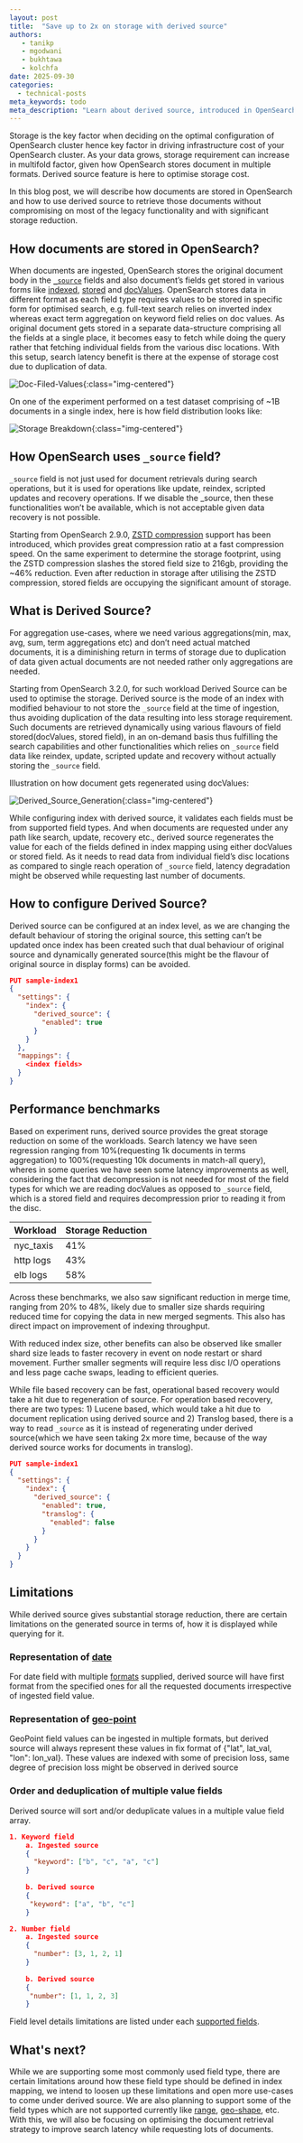 ```yaml
---
layout: post
title:  "Save up to 2x on storage with derived source"
authors:
   - tanikp
   - mgodwani
   - bukhtawa
   - kolchfa
date: 2025-09-30
categories:
  - technical-posts
meta_keywords: todo
meta_description: "Learn about derived source, introduced in OpenSearch 3.2: why it matters, how it works, and how to start using it to reduce storage costs."
---
```


Storage is the key factor when deciding on the optimal configuration of OpenSearch cluster hence key factor in driving infrastructure cost of your OpenSearch cluster. As your data grows, storage requirement can increase in multifold factor, given how OpenSearch stores document in multiple formats. Derived source feature is here to optimise storage cost.

In this blog post, we will describe how documents are stored in OpenSearch and how to use derived source to retrieve those documents without compromising on most of the legacy functionality and with significant storage reduction.

## How documents are stored in OpenSearch?

When documents are ingested, OpenSearch stores the original document body in the [`_source`](https://docs.opensearch.org/latest/field-types/metadata-fields/source/) fields and also document’s fields get stored in various forms like [indexed](https://docs.opensearch.org/latest/field-types/mapping-parameters/index-parameter/), [stored](https://docs.opensearch.org/latest/field-types/mapping-parameters/store/) and [docValues](https://docs.opensearch.org/latest/field-types/mapping-parameters/doc-values/). OpenSearch stores data in different format as each field type requires values to be stored in specific form for optimised search, e.g. full-text search relies on inverted index whereas exact term aggregation on keyword field relies on doc values. As original document gets stored in a separate data-structure comprising all the fields at a single place, it becomes easy to fetch while doing the query rather that fetching individual fields from the various disc locations. With this setup, search latency benefit is there at the expense of storage cost due to duplication of data.

![Doc-Filed-Values](/assets/media/blog-images/2025-09-30-Introducing-Derived-Source/doc-field-values.png){:class="img-centered"}

On one of the experiment performed on a test dataset comprising of ~1B documents in a single index, here is how field distribution looks like:

![Storage Breakdown](/assets/media/blog-images/2025-09-30-Introducing-Derived-Source/storage-distribution.png){:class="img-centered"}

## How OpenSearch uses `_source` field?

`_source` field is not just used for document retrievals during search operations, but it is used for operations like update, reindex, scripted updates and recovery operations. If we disable the _source, then these functionalities won’t be available, which is not acceptable given data recovery is not possible.

Starting from OpenSearch 2.9.0, [ZSTD compression](https://docs.opensearch.org/latest/im-plugin/index-codecs/) support has been introduced, which provides great compression ratio at a fast compression speed. On the same experiment to determine the storage footprint, using the ZSTD compression slashes the stored field size to 216gb, providing the ~46% reduction. Even after reduction in storage after utilising the ZSTD compression, stored fields are occupying the significant amount of storage.

## What is Derived Source?

For aggregation use-cases, where we need various aggregations(min, max, avg, sum, term aggregations etc) and don’t need actual matched documents, it is a diminishing return in terms of storage due to duplication of data given actual documents are not needed rather only aggregations are needed.

Starting from OpenSearch 3.2.0, for such workload Derived Source can be used to optimise the storage. Derived source is the mode of an index with modified behaviour to not store the `_source` field at the time of ingestion, thus avoiding duplication of the data resulting into less storage requirement. Such documents are retrieved dynamically using various flavours of field stored(docValues, stored field), in an on-demand basis thus fulfilling the search capabilities and other functionalities which relies on `_source` field data like reindex, update, scripted update and recovery without actually storing the `_source` field.

Illustration on how document gets regenerated using docValues:

![Derived_Source_Generation](/assets/media/blog-images/2025-09-30-Introducing-Derived-Source/derived-source-generation.png){:class="img-centered"}

While configuring index with derived source, it validates each fields must be from supported field types. And when documents are requested under any path like search, update, recovery etc., derived source regenerates the value for each of the fields defined in index mapping using either docValues or stored field. As it needs to read data from individual field’s disc locations as compared to single reach operation of `_source` field, latency degradation might be observed while requesting last number of documents.

## How to configure Derived Source?

Derived source can be configured at an index level, as we are changing the default behaviour of storing the original source, this setting can’t be updated once index has been created such that dual behaviour of original source and dynamically generated source(this might be the flavour of original source in display forms) can be avoided.

```json
PUT sample-index1
{
  "settings": {
    "index": {
      "derived_source": {
        "enabled": true
      }
    }
  },
  "mappings": {
    <index fields>
  }
}
```
## Performance benchmarks

Based on experiment runs, derived source provides the great storage reduction on some of the workloads. Search latency we have seen regression ranging from 10%(requesting 1k documents in terms aggregation) to 100%(requesting 10k documents in match-all query), wheres in some queries we have seen some latency improvements as well, considering the fact that decompression is not needed for most of the field types for which we are reading docValues as opposed to `_source` field, which is a stored field and requires decompression prior to reading it from the disc.

Workload | Storage Reduction
:--- | :---
nyc_taxis | 41% |
http logs | 43% |
elb logs | 58% |

Across these benchmarks, we also saw significant reduction in merge time, ranging from 20% to 48%, likely due to smaller size shards requiring reduced time for copying the data in new merged segments. This also has direct impact on improvement of indexing throughput.

With reduced index size, other benefits can also be observed like smaller shard size leads to faster recovery in event on node restart or shard movement. Further smaller segments will require less disc I/O operations and less page cache swaps, leading to efficient queries.

While file based recovery can be fast, operational based recovery would take a hit due to regeneration of source. For operation based recovery, there are two types: 1) Lucene based, which would take a hit due to document replication using derived source and 2) Translog based, there is a way to read `_source` as it is instead of regenerating under derived source(which we have seen taking 2x more time, because of the way derived source works for documents in translog).

```json
PUT sample-index1
{
  "settings": {
    "index": {
      "derived_source": {
        "enabled": true,
        "translog": {
          "enabled": false
        }
      }
    }
  }
}
```

## Limitations

While derived source gives substantial storage reduction, there are certain limitations on the generated source in terms of, how it is displayed while querying for it.

### Representation of [date](https://docs.opensearch.org/latest/field-types/supported-field-types/date/)

For date field with multiple [formats](https://docs.opensearch.org/latest/field-types/supported-field-types/date/#formats) supplied, derived source will have first format from the specified ones for all the requested documents irrespective of ingested field value.

### Representation of [geo-point](https://docs.opensearch.org/latest/field-types/supported-field-types/geo-point/)

GeoPoint field values can be ingested in multiple formats, but derived source will always represent these values in fix format of {"lat", lat_val, "lon": lon_val}. These values are indexed with some of precision loss, same degree of precision loss might be observed in derived source

### Order and deduplication of multiple value fields

Derived source will sort and/or deduplicate values in a multiple value field array.

```json
1. Keyword field
    a. Ingested source
    {
      "keyword": ["b", "c", "a", "c"]
    }
    
    b. Derived source
    {
     "keyword": ["a", "b", "c"]
    }

2. Number field
    a. Ingested source
    {
      "number": [3, 1, 2, 1]
    }
    
    b. Derived source
    {
     "number": [1, 1, 2, 3]
    }
```

Field level details limitations are listed under each [supported fields](https://docs.opensearch.org/latest/field-types/metadata-fields/source/#supported-fields-and-parameters).

## What's next?

While we are supporting some most commonly used field type, there are certain limitations around how these field type should be defined in index mapping, we intend to loosen up these limitations and open more use-cases to come under derived source. We are also planning to support some of the field types which are not supported currently like [range](https://docs.opensearch.org/latest/field-types/supported-field-types/range/), [geo-shape](https://docs.opensearch.org/latest/field-types/supported-field-types/geo-shape/), etc. With this, we will also be focusing on optimising the document retrieval strategy to improve search latency while requesting lots of documents. 
